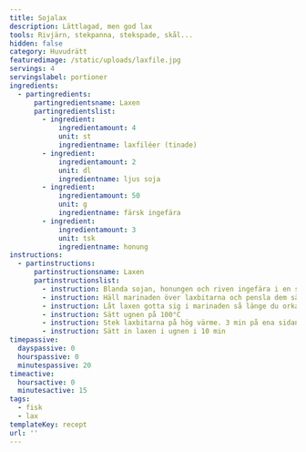 ```yaml
---
title: Sojalax
description: Lättlagad, men god lax
tools: Rivjärn, stekpanna, stekspade, skål...
hidden: false
category: Huvudrätt
featuredimage: /static/uploads/laxfile.jpg
servings: 4
servingslabel: portioner
ingredients:
  - partingredients:
      partingredientsname: Laxen
      partingredientslist:
        - ingredient:
            ingredientamount: 4
            unit: st
            ingredientname: laxfiléer (tinade)
        - ingredient:
            ingredientamount: 2
            unit: dl
            ingredientname: ljus soja
        - ingredient:
            ingredientamount: 50
            unit: g
            ingredientname: färsk ingefära
        - ingredient:
            ingredientamount: 3
            unit: tsk
            ingredientname: honung
instructions:
  - partinstructions:
      partinstructionsname: Laxen
      partinstructionslist:
        - instruction: Blanda sojan, honungen och riven ingefära i en skål
        - instruction: Häll marinaden över laxbitarna och pensla dem så att marinaden fastnar så bra som möjligt
        - instruction: Låt laxen gotta sig i marinaden så länge du orkar vänta
        - instruction: Sätt ugnen på 100°C
        - instruction: Stek laxbitarna på hög värme. 3 min på ena sidan, sedan 1 min på andra sidan
        - instruction: Sätt in laxen i ugnen i 10 min
timepassive:
  dayspassive: 0
  hourspassive: 0
  minutespassive: 20
timeactive:
  hoursactive: 0
  minutesactive: 15
tags:
  - fisk
  - lax
templateKey: recept
url: ''
---
```

